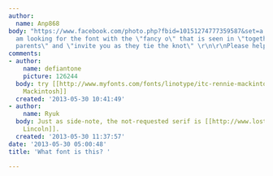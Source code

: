 ```yaml
---
author:
  name: Anp868
body: "https://www.facebook.com/photo.php?fbid=10151274777359587&set=a.10151274773469587.498432.129938844586&type=3&theater\r\n\r\nI
  am looking for the font with the \"fancy o\" that is seen in \"together with their
  parents\" and \"invite you as they tie the knot\" \r\n\r\nPlease help! "
comments:
- author:
    name: defiantone
    picture: 126244
  body: try [[http://www.myfonts.com/fonts/linotype/itc-rennie-mackintosh/|ITC Rennie
    Mackintosh]]
  created: '2013-05-30 10:41:49'
- author:
    name: Ryuk
  body: Just as side-note, the not-requested serif is [[http://www.losttype.com/font/?name=Abraham%20Lincoln|Abraham
    Lincoln]].
  created: '2013-05-30 11:37:57'
date: '2013-05-30 05:00:48'
title: 'What font is this? '

---
```

